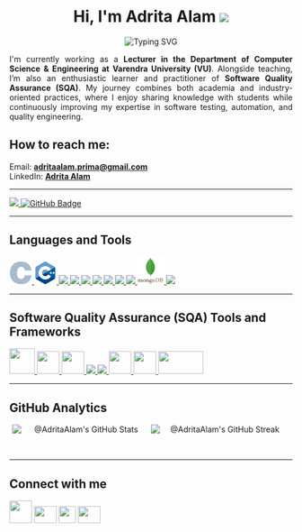 <h1 align="center">
  Hi, I'm Adrita Alam 
  <img src="https://raw.githubusercontent.com/MartinHeinz/MartinHeinz/master/wave.gif" width="30px">
</h1>

<p align="center">
<!--   <img src="https://readme-typing-svg.herokuapp.com?font=Fira+Code&duration=2500&pause=1000&color=5BCDEC&center=true&vCenter=true&width=450&lines=Lecturer+DeptofCSE;SQA+Enthusiast;Problem+Solver;Tech+Learner" alt="Typing SVG" /> -->
    <img src="https://readme-typing-svg.herokuapp.com?font=Fira+Code&duration=2500&pause=1000&color=5BCDEC&center=true&vCenter=true&width=450&lines=Lecturer+(Dept.of+CSE);SQA+Enthusiast;Problem+Solver;Tech+Learner" alt="Typing SVG" />

</p>

<p align="justify">
I'm currently working as a <b>Lecturer in the Department of Computer Science & Engineering at Varendra University (VU)</b>. 
Alongside teaching, I’m also an enthusiastic learner and practitioner of <b>Software Quality Assurance (SQA)</b>. 
My journey combines both academia and industry-oriented practices, where I enjoy sharing knowledge with students while 
continuously improving my expertise in software testing, automation, and quality engineering.
</p>


## How to reach me: 
Email: **adritaalam.prima@gmail.com**  
LinkedIn: **[Adrita Alam](https://www.linkedin.com/in/adrita-alam-998260200/)**


--- 
<p align="left">
  <a href="https://github.com/AdritaAlam/github-profile-views-counter">
    <img src="https://komarev.com/ghpvc/?username=AdritaAlam">
  </a>
  <a href="https://github.com/AdritaAlam?tab=followers">
    <img src="https://img.shields.io/github/followers/AdritaAlam?label=Followers&style=social" alt="GitHub Badge">
  </a>
</p>

---

## Languages and Tools  
<p align="left">
  <a href="https://www.cprogramming.com/" target="_blank"> <img src="https://raw.githubusercontent.com/devicons/devicon/master/icons/c/c-original.svg" alt="c" width="40" height="40"/> </a>
  <a href="https://www.w3schools.com/cpp/" target="_blank"> <img src="https://raw.githubusercontent.com/devicons/devicon/master/icons/cplusplus/cplusplus-original.svg" alt="cplusplus" width="40" height="40"/> </a>
  <a href="https://www.java.com" target="_blank"> <img src="https://img.icons8.com/color/48/000000/java-coffee-cup-logo.png"/> </a>
  <a href="https://reactjs.org/" target="_blank"> <img src="https://img.icons8.com/color/48/000000/react-native.png"/> </a>
  <a href="https://www.w3.org/html/" target="_blank"> <img src="https://img.icons8.com/color/48/000000/html-5.png"/> </a> 
  <a href="https://www.w3schools.com/css/" target="_blank"> <img src="https://img.icons8.com/color/48/000000/css3.png"/> </a> 
  <a href="https://www.python.org" target="_blank"> <img src="https://img.icons8.com/color/48/000000/python.png"/> </a> 
  <a href="https://nodejs.org" target="_blank"> <img src="https://img.icons8.com/color/48/000000/nodejs.png"/> </a> 
  <a href="https://www.mysql.com/" target="_blank"> <img src="https://img.icons8.com/fluent/50/000000/mysql-logo.png"/> </a>
  <a href="https://www.mongodb.com/" target="_blank"> <img src="https://raw.githubusercontent.com/devicons/devicon/master/icons/mongodb/mongodb-original-wordmark.svg" width="48" height="48"/> </a>
  <a href="https://git-scm.com/" target="_blank"> <img src="https://img.icons8.com/color/48/000000/git.png"/> </a> 
</p>

---

## Software Quality Assurance (SQA) Tools and Frameworks 
<p align="left">
  <a href="https://postman.com" target="_blank"> <img src="https://www.vectorlogo.zone/logos/getpostman/getpostman-icon.svg" width="45" height="45"/> </a>   
  <a href="https://jmeter.apache.org/" target="_blank"> <img src="https://jmeter.apache.org/images/jmeter_square.png" width="40" height="40"/> </a>
  <a href="https://www.selenium.dev/" target="_blank"> <img src="https://upload.wikimedia.org/wikipedia/commons/d/d5/Selenium_Logo.png" width="40" height="40"/> </a>
  <a href="https://www.atlassian.com/software/jira" target="_blank"> <img src="https://img.icons8.com/color/48/000000/jira.png"/> </a>
  <a href="https://trello.com/" target="_blank"> <img src="https://img.icons8.com/color/48/000000/trello.png"/> </a>
  <a href="https://www.npmjs.com/package/newman" target="_blank"> <img src="https://avatars.githubusercontent.com/u/3227754?s=280&v=4" width="40" height="40"/> </a>
  <a href="https://playwright.dev/" target="_blank"> <img src="https://playwright.dev/img/playwright-logo.svg" width="40" height="40"/> </a>
  <a href="https://maven.apache.org/" target="_blank"> <img src="https://maven.apache.org/images/maven-logo-black-on-white.png" width="80" height="40"/> </a>
</p>

---
##  GitHub Analytics

<p align="center" style="display: flex; justify-content: center; align-items: baseline;">
  <img src="https://github-readme-stats-one-bice.vercel.app/api?username=AdritaAlam&show_icons=true&count_private=true&hide_border=true&border_radius=16&title_color=000000&icon_color=000000&text_color=000000&bg_color=EBEBEB" width="49%" alt="@AdritaAlam's GitHub Stats">
  
  <img src="https://github-readme-streak-stats.herokuapp.com?user=AdritaAlam&theme=graywhite&hide_border=true&border_radius=16&date_format=j%20M%5B%20Y%5D&card_width=535&card_height=210&background=EBEBEB&dates=000000&ring=000000&currStreakLabel=000000&fire=000000&sideLabels=000000&currStreakNum=000000&sideNums=000000" width="49%" alt="@AdritaAlam's GitHub Streak"/>
</p>
<br/>

---
## Connect with me  
<p align="left">
  <a href="https://www.linkedin.com/in/adrita-alam-998260200/" target="blank"><img src="https://img.icons8.com/fluent/48/000000/linkedin.png" height="40" width="40"/></a>
  <a href="https://codeforces.com/profile/Adrita_Alam" target="blank"><img src="https://raw.githubusercontent.com/rahuldkjain/github-profile-readme-generator/master/src/images/icons/Social/codeforces.svg" height="30" width="40"/></a>
  <a href="https://leetcode.com/u/Adrita_Alam/" target="blank"><img src="https://assets.leetcode.com/static_assets/public/icons/favicon-192x192.png" height="30" width="30" /></a>
  <a href="https://www.codechef.com/users/adritaalamprim" target="blank"><img src="https://cdn.jsdelivr.net/npm/simple-icons@3.1.0/icons/codechef.svg" height="30" width="40"/></a>
</p>
